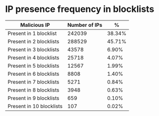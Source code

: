 # IP presence frequency in blocklists
| Malicious IP | Number of IPs | % |
|----|----|----|
| Present in 1 blocklist | 242039 | 38.34% |
| Present in 2 blocklists | 288529 | 45.71% |
| Present in 3 blocklists | 43578 | 6.90% |
| Present in 4 blocklists | 25718 | 4.07% |
| Present in 5 blocklists | 12567 | 1.99% |
| Present in 6 blocklists | 8808 | 1.40% |
| Present in 7 blocklists | 5271 | 0.84% |
| Present in 8 blocklists | 3948 | 0.63% |
| Present in 9 blocklists | 659 | 0.10% |
| Present in 10 blocklists | 107 | 0.02% |
